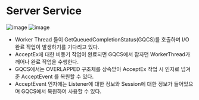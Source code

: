 # Server Service

![image](https://user-images.githubusercontent.com/68372094/156991917-98e7ea65-e5f1-41c4-a141-8fc46126b02d.png)
![image](https://user-images.githubusercontent.com/68372094/162748012-00bda5b3-e381-4392-86dd-868d6428b525.png)

* Worker Thread 들이 GetQueuedCompletionStatus(GQCS)를 호출하며 I/O 완료 작업이 발생하기를 기다리고 있다.
* AcceptEx에 대한 비동기 작업이 완료되면 GQCS에서 잠자던 WorkerThread가 깨어나 완료 작업을 수행한다.
* GQCS에서는 OVERLAPPED 구조체를 상속받아 AcceptEx 작업 시 인자로 넘겨준 AcceptEvent 를 복원할 수 있다.
* AcceptEvent 인자에는 Listener에 대한 정보와 Session에 대한 정보가 들어있으며 GQCS에서 복원하여 사용할 수 있다.
